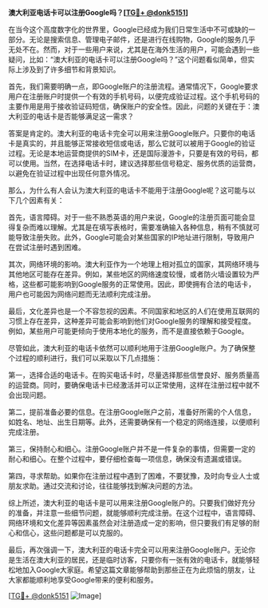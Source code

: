 **澳大利亚电话卡可以注册Google吗？[[TG💪+ @donk5151](https://t.me/s/donk5151)]**

在当今这个高度数字化的世界里，Google已经成为我们日常生活中不可或缺的一部分。无论是搜索信息、管理电子邮件，还是进行在线购物，Google的服务几乎无处不在。然而，对于一些用户来说，尤其是在海外生活的用户，可能会遇到一些疑问，比如：“澳大利亚的电话卡可以注册Google吗？”这个问题看似简单，但实际上涉及到了许多细节和背景知识。

首先，我们需要明确一点，即Google账户的注册流程。通常情况下，Google要求用户在注册账户时提供一个有效的手机号码，以便完成验证过程。这个手机号码的主要作用是用于接收验证码短信，确保账户的安全性。因此，问题的关键在于：澳大利亚的电话卡是否能够满足这一需求？

答案是肯定的。澳大利亚的电话卡完全可以用来注册Google账户。只要你的电话卡是真实的，并且能够正常接收短信或电话，那么它就可以被用于Google的验证过程。无论是本地运营商提供的SIM卡，还是国际漫游卡，只要是有效的号码，都可以使用。当然，在选择电话卡时，建议选择那些信号稳定、服务优质的运营商，以避免在验证过程中出现任何意外情况。

那么，为什么有人会认为澳大利亚的电话卡不能用于注册Google呢？这可能与以下几个因素有关：

首先，语言障碍。对于一些不熟悉英语的用户来说，Google的注册页面可能会显得复杂而难以理解。尤其是在填写表格时，需要准确输入各种信息，稍有不慎就可能导致注册失败。此外，Google可能会对某些国家的IP地址进行限制，导致用户在尝试注册时遇到困难。

其次，网络环境的影响。澳大利亚作为一个地理上相对孤立的国家，其网络环境与其他地区可能存在差异。例如，某些地区的网络速度较慢，或者防火墙设置较为严格，这些都可能影响到Google服务的正常使用。因此，即使拥有合法的电话卡，用户也可能因为网络问题而无法顺利完成注册。

最后，文化差异也是一个不容忽视的因素。不同国家和地区的人们在使用互联网的习惯上存在差异，这种差异可能会影响到他们对Google服务的理解和接受程度。例如，某些用户可能更倾向于使用本地化的服务，而不是直接依赖于Google。

尽管如此，澳大利亚的电话卡依然可以顺利地用于注册Google账户。为了确保整个过程的顺利进行，我们可以采取以下几点措施：

第一，选择合适的电话卡。在购买电话卡时，尽量选择那些信誉良好、服务质量高的运营商。同时，要确保电话卡已经激活并可以正常使用，这样在注册过程中就不会出现问题。

第二，提前准备必要的信息。在注册Google账户之前，准备好所需的个人信息，如姓名、地址、出生日期等。此外，还需要确保有一个稳定的网络连接，以便顺利完成注册。

第三，保持耐心和细心。注册Google账户并不是一件复杂的事情，但需要一定的耐心和细心。在整个过程中，要仔细检查每一项信息，确保没有遗漏或错误。

第四，寻求帮助。如果你在注册过程中遇到了困难，不要犹豫，及时向专业人士或朋友求助。通过交流和讨论，往往能够找到解决问题的方法。

综上所述，澳大利亚的电话卡是可以用来注册Google账户的。只要我们做好充分的准备，并注意一些细节问题，就能够顺利完成注册。在这个过程中，语言障碍、网络环境和文化差异等因素虽然会对注册造成一定的影响，但只要我们有足够的耐心和信心，这些问题都是可以克服的。

最后，再次强调一下，澳大利亚的电话卡完全可以用来注册Google账户。无论你是生活在澳大利亚的居民，还是临时访客，只要你有一张有效的电话卡，就能够轻松地加入Google大家庭。希望这篇文章能够帮助到那些正在为此烦恼的朋友，让大家都能顺利地享受Google带来的便利和服务。

[[TG💪+ @donk5151](https://t.me/s/donk5151) ![Image](https://i.postimg.cc/rwNCRYN7/Snipaste-2025-04-30-17-27-05.png)]